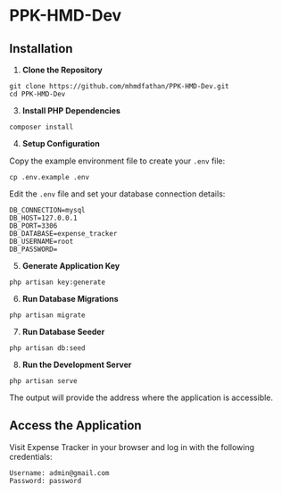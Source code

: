 # PPK-HMD-Dev

## Installation

1. **Clone the Repository**

```
git clone https://github.com/mhmdfathan/PPK-HMD-Dev.git 
cd PPK-HMD-Dev
```

3. **Install PHP Dependencies**

```
composer install
```

4. **Setup Configuration**

Copy the example environment file to create your `.env` file:
```
cp .env.example .env
```
Edit the `.env` file and set your database connection details:
```
DB_CONNECTION=mysql
DB_HOST=127.0.0.1
DB_PORT=3306
DB_DATABASE=expense_tracker
DB_USERNAME=root
DB_PASSWORD=
```
5. **Generate Application Key**
```
php artisan key:generate
```
6. **Run Database Migrations**
```
php artisan migrate
```
7. **Run Database Seeder**
```
php artisan db:seed
```
8. **Run the Development Server**
```
php artisan serve
```
The output will provide the address where the application is accessible.

## Access the Application

Visit Expense Tracker in your browser and log in with the following credentials:
```
Username: admin@gmail.com
Password: password
```
